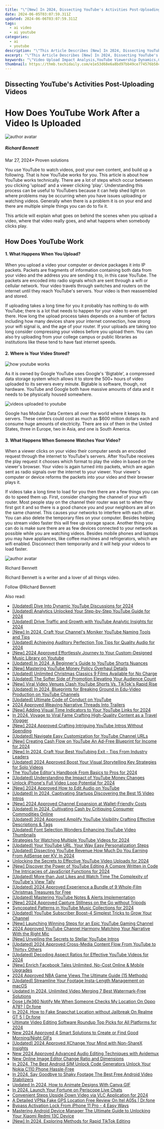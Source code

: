 ```yaml
---
title: "\"[New] In 2024, Dissecting YouTube's Activities Post-Uploading Videos\""
date: 2024-06-05T03:07:59.311Z
updated: 2024-06-06T03:07:59.311Z
tags:
  - ai video
  - ai youtube
categories:
  - ai
  - youtube
description: "\"This Article Describes [New] In 2024, Dissecting YouTube's Activities Post-Uploading Videos\""
excerpt: "\"This Article Describes [New] In 2024, Dissecting YouTube's Activities Post-Uploading Videos\""
keywords: "\"Video Upload Impact Analysis,YouTube Viewership Dynamics,Content Engagement Metrics,Online Stream Activity Study,Video Distribution Insights,Post-Upload Digital Strategies,Platform Performance Review\""
thumbnail: https://thmb.techidaily.com/e1e53d68e6a8bd97bb49ce774576b58cc661b7caf15fc6fdb1157408db40b882.jpg
---
```


## Dissecting YouTube's Activities Post-Uploading Videos

# How Does YouTube Work After a Video Is Uploaded

![author avatar](https://images.wondershare.com/filmora/article-images/richard-bennett.jpg)

##### Richard Bennett

 Mar 27, 2024• Proven solutions

You use YouTube to watch videos, post your own content, and build up a following. That is how YouTube works for you. This article is about how YouTube works technically. There are a lot of steps which occur between you clicking 'upload' and a viewer clicking 'play'. Understanding this process can be useful to YouTubers because it can help shed light on where problems may be occurring when you have issues uploading or watching videos. Generally when there is a problem it is on your end and there are multiple simple things you can do to fix it.

This article will explain what goes on behind the scenes when you upload a video, where that video really goes, and what happens when somebody clicks play.

## How Does YouTube Work

#### 1\. What Happens When You Upload?

When you upload a video your computer or device packages it into IP packets. Packets are fragments of information containing both data from your video and the address you are sending it to, in this case YouTube. The packets are encoded into radio signals which are sent through a wifi or cellular network. Your video travels through switches and routers on the internet until they reach YouTube's servers. Your video is then reassembled and stored.

If uploading takes a long time for you it probably has nothing to do with YouTube; there is a lot that needs to happen for your video to even get there. How long the upload process takes depends on a number of factors including how many devices share your internet connection, how strong your wifi signal is, and the age of your router. If your uploads are taking too long consider compressing your videos before you upload them. You can also try uploading from your college campus or public libraries as institutions like these tend to have fast internet speeds.

#### 2\. Where is Your Video Stored?

![how youtube works](https://images.wondershare.com/filmora/article-images/how-youtube-works.JPG)

As it is owned by Google YouTube uses Google's 'Bigtable', a compressed data storage system which allows it to store the 500+ hours of video uploaded to its servers every minute. Bigtable is software, though, not hardware. YouTube and Google both have massive amounts of data and it needs to be physically housed somewhere.

![videos uploaded to youtube](https://images.wondershare.com/filmora/article-images/videos-uploaded-to-youtube.jpg)

Google has Modular Data Centers all over the world where it keeps its servers. These centers could cost as much as $600 million dollars each and consume huge amounts of electricity. There are six of them in the United States, three in Europe, two in Asia, and one is South America.

#### 3\. What Happens When Someone Watches Your Video?

When a viewer clicks on your video their computer sends an encoded request through the internet to YouTube's servers. After YouTube receives the play request it chooses which format to play the video in based on the viewer's browser. Your video is again turned into packets, which are again sent as radio signals over the internet to your viewer. Your viewer's computer or device reforms the packets into your video and their browser plays it.

If videos take a long time to load for you then there are a few things you can do to speed them up. First, consider changing the channel of your wifi router. Most people stay on the channel their router was set to when they first got it and so there is a good chance you and your neighbors are all on the same channel. This causes your networks to interfere with each other. You can also delete the temporary files on your computer. Besides helping you stream video faster this will free up storage space. Another thing you can do is make sure there are as few devices connected to your network as possible while you are watching videos. Besides mobile phones and laptops you may have appliances, like coffee machines and refrigerators, which are wifi enabled. Disconnect them temporarily and it will help your videos to load faster.

![author avatar](https://images.wondershare.com/filmora/article-images/richard-bennett.jpg)

Richard Bennett

Richard Bennett is a writer and a lover of all things video.

Follow @Richard Bennett

<span class="atpl-alsoreadstyle">Also read:</span>
<div><ul>
<li><a href="https://facebook-record-videos.techidaily.com/updated-dive-into-dynamic-youtube-discussions-for-2024/"><u>[Updated] Dive Into Dynamic YouTube Discussions for 2024</u></a></li>
<li><a href="https://facebook-record-videos.techidaily.com/updated-analytics-unlocked-your-step-by-step-youtube-guide-for-2024/"><u>[Updated] Analytics Unlocked  Your Step-by-Step YouTube Guide for 2024</u></a></li>
<li><a href="https://facebook-record-videos.techidaily.com/updated-drive-traffic-and-growth-with-youtube-analytic-insights-for-2024/"><u>[Updated] Drive Traffic and Growth with YouTube Analytic Insights for 2024</u></a></li>
<li><a href="https://facebook-record-videos.techidaily.com/new-in-2024-craft-your-channels-moniker-youtube-naming-tools-and-tips/"><u>[New] In 2024, Craft Your Channel's Moniker  YouTube Naming Tools and Tips</u></a></li>
<li><a href="https://facebook-record-videos.techidaily.com/updated-achieving-auditory-perfection-top-tips-for-quality-audio-for-2024/"><u>[Updated] Achieving Auditory Perfection  Top Tips for Quality Audio for 2024</u></a></li>
<li><a href="https://facebook-record-videos.techidaily.com/new-2024-approved-effortlessly-journey-to-your-custom-designed-music-library-on-youtube/"><u>[New] 2024 Approved  Effortlessly Journey to Your Custom-Designed Music Library on Youtube</u></a></li>
<li><a href="https://facebook-record-videos.techidaily.com/updated-in-2024-a-beginners-guide-to-youtube-shorts-nuances/"><u>[Updated] In 2024, A Beginner's Guide to YouTube Shorts Nuances</u></a></li>
<li><a href="https://facebook-record-videos.techidaily.com/new-mastering-youtube-money-policy-overhaul-details/"><u>[New] Mastering YouTube Money  Policy Overhaul Details</u></a></li>
<li><a href="https://facebook-record-videos.techidaily.com/updated-unlimited-christmas-classics-9-films-available-for-no-charge/"><u>[Updated] Unlimited Christmas Classics  9 Films Available for No Charge</u></a></li>
<li><a href="https://facebook-record-videos.techidaily.com/updated-the-softer-side-of-promotion-elevating-your-audience-count/"><u>[Updated] The Softer Side of Promotion  Elevating Your Audience Count</u></a></li>
<li><a href="https://facebook-record-videos.techidaily.com/new-viral-video-venues-clash-youtube-shorts-vs-tiktoks-rapid-rise/"><u>[New] Viral Video Venues Clash  YouTube Shorts Vs. TikTok's Rapid Rise</u></a></li>
<li><a href="https://facebook-record-videos.techidaily.com/updated-in-2024-blueprints-for-breaking-ground-in-edu-video-production-on-youtube-channels/"><u>[Updated] In 2024, Blueprints for Breaking Ground in Edu-Video Production on YouTube Channels</u></a></li>
<li><a href="https://facebook-record-videos.techidaily.com/updated-ultimate-code-of-conduct-on-youtube/"><u>[Updated] Ultimate Code of Conduct on YouTube</u></a></li>
<li><a href="https://facebook-record-videos.techidaily.com/2024-approved-weaving-narrative-threads-into-trailers/"><u>2024 Approved  Weaving Narrative Threads Into Trailers</u></a></li>
<li><a href="https://facebook-record-videos.techidaily.com/new-adding-visual-time-indicators-to-your-youtube-links-for-2024/"><u>[New] Adding Visual Time Indicators to Your YouTube Links for 2024</u></a></li>
<li><a href="https://facebook-record-videos.techidaily.com/in-2024-voyage-to-viral-fame-crafting-high-quality-content-as-a-travel-vlogger/"><u>In 2024, Voyage to Viral Fame  Crafting High-Quality Content as a Travel Vlogger</u></a></li>
<li><a href="https://facebook-record-videos.techidaily.com/new-2024-approved-crafting-intriguing-youtube-intros-without-spending/"><u>[New] 2024 Approved  Crafting Intriguing YouTube Intros Without Spending</u></a></li>
<li><a href="https://facebook-record-videos.techidaily.com/updated-navigate-easy-customization-for-youtube-channel-urls/"><u>[Updated] Navigate Easy Customization for YouTube Channel URLs</u></a></li>
<li><a href="https://facebook-record-videos.techidaily.com/new-creating-cash-flow-on-youtube-an-ad-free-blueprint-for-income-for-2024/"><u>[New] Creating Cash Flow on YouTube  An Ad-Free Blueprint for Income for 2024</u></a></li>
<li><a href="https://facebook-record-videos.techidaily.com/new-in-2024-craft-your-best-youtubing-exit-tips-from-industry-leaders/"><u>[New] In 2024, Craft Your Best YouTubing Exit - Tips From Industry Leaders</u></a></li>
<li><a href="https://facebook-record-videos.techidaily.com/updated-2024-approved-boost-your-visual-storytelling-key-strategies-for-solo-videos/"><u>[Updated] 2024 Approved  Boost Your Visual Storytelling  Key Strategies for Solo Videos</u></a></li>
<li><a href="https://facebook-record-videos.techidaily.com/the-youtube-editors-handbook-from-basics-to-pros-for-2024/"><u>The YouTube Editor's Handbook  From Basics to Pros for 2024</u></a></li>
<li><a href="https://facebook-record-videos.techidaily.com/updated-understanding-the-impact-of-youtube-money-changes/"><u>[Updated] Understanding the Impact of YouTube Money Changes</u></a></li>
<li><a href="https://facebook-record-videos.techidaily.com/unlock-iphones-full-video-loop-potential-for-2024/"><u>Unlock iPhone's Full Video Loop Potential for 2024</u></a></li>
<li><a href="https://facebook-record-videos.techidaily.com/new-2024-approved-how-to-edit-audio-on-youtube/"><u>[New] 2024 Approved  How to Edit Audio on YouTube</u></a></li>
<li><a href="https://facebook-record-videos.techidaily.com/updated-in-2024-captivating-startups-discovering-the-best-15-video-intros/"><u>[Updated] In 2024, Captivating Startups  Discovering the Best 15 Video Intros</u></a></li>
<li><a href="https://facebook-record-videos.techidaily.com/new-2024-approved-channel-expansion-at-wallet-friendly-costs/"><u>[New] 2024 Approved  Channel Expansion at Wallet-Friendly Costs</u></a></li>
<li><a href="https://facebook-record-videos.techidaily.com/updated-in-2024-cultivating-cash-by-critiquing-consumer-commodities-online/"><u>[Updated] In 2024, Cultivating Cash by Critiquing Consumer Commodities Online</u></a></li>
<li><a href="https://facebook-record-videos.techidaily.com/updated-2024-approved-amplify-youtube-visibility-crafting-effective-descriptions-and-tags/"><u>[Updated] 2024 Approved  Amplify YouTube Visibility  Crafting Effective Descriptions & Tags</u></a></li>
<li><a href="https://facebook-record-videos.techidaily.com/updated-font-selection-wonders-enhancing-youtube-video-thumbnails/"><u>[Updated] Font Selection Wonders  Enhancing YouTube Video Thumbnails</u></a></li>
<li><a href="https://facebook-record-videos.techidaily.com/strategies-for-watching-multiple-youtube-videos-for-2024/"><u>Strategies for Watching Multiple YouTube Videos for 2024</u></a></li>
<li><a href="https://facebook-record-videos.techidaily.com/updated-your-youtube-url-your-way-easy-personalization-steps/"><u>[Updated] Your YouTube URL, Your Way  Easy Personalization Steps</u></a></li>
<li><a href="https://facebook-record-videos.techidaily.com/updated-dissecting-youtube-revenue-how-much-do-you-earning-from-adsense-per-kv-in-2024/"><u>[Updated] Dissecting YouTube Revenue  How Much Do You Earning From AdSense per KV, In 2024</u></a></li>
<li><a href="https://facebook-record-videos.techidaily.com/unlocking-the-secrets-to-effective-youtube-video-uploads-for-2024/"><u>Unlocking the Secrets to Effective YouTube Video Uploads for 2024</u></a></li>
<li><a href="https://facebook-record-videos.techidaily.com/new-discover-the-power-of-youtube-editing-a-compre-written-in-code-the-intricacies-of-javascript-functions-for-2024/"><u>[New] Discover the Power of YouTube Editing  A Compre Written in Code  The Intricacies of JavaScript Functions for 2024</u></a></li>
<li><a href="https://facebook-record-videos.techidaily.com/updated-more-than-just-likes-and-watch-time-the-complexity-of-youtubes-view-tally/"><u>[Updated] More than Just Likes and Watch Time  The Complexity of YouTube's View Tally</u></a></li>
<li><a href="https://facebook-record-videos.techidaily.com/updated-2024-approved-experience-a-bundle-of-9-whole-film-christmas-treasures-for-free/"><u>[Updated] 2024 Approved  Experience a Bundle of 9 Whole-Film Christmas Treasures for Free</u></a></li>
<li><a href="https://facebook-record-videos.techidaily.com/updated-mastering-youtube-notes-and-alerts-implementation/"><u>[Updated] Mastering YouTube Notes & Alerts Implementation</u></a></li>
<li><a href="https://facebook-record-videos.techidaily.com/new-2024-approved-capture-stillness-on-the-go-without-tripods/"><u>[New] 2024 Approved  Capture Stillness on the Go without Tripods</u></a></li>
<li><a href="https://facebook-record-videos.techidaily.com/syncopated-patterns-in-youtube-music-collections-for-2024/"><u>Syncopated Patterns in YouTube Music Collections for 2024</u></a></li>
<li><a href="https://facebook-record-videos.techidaily.com/updated-youtube-subscriber-boost4-simplest-tricks-to-grow-your-channel/"><u>[Updated] YouTube Subscriber Boost–4 Simplest Tricks to Grow Your Channel</u></a></li>
<li><a href="https://facebook-record-videos.techidaily.com/new-launching-winning-steps-for-an-epic-youtube-gaming-channel/"><u>[New] Launching Winning  Steps for an Epic YouTube Gaming Channel</u></a></li>
<li><a href="https://facebook-record-videos.techidaily.com/2024-approved-youtube-channel-harmony-matching-your-narrative-with-the-right-mic/"><u>2024 Approved  YouTube Channel Harmony  Matching Your Narrative With the Right Mic</u></a></li>
<li><a href="https://facebook-record-videos.techidaily.com/new-unveiling-the-secrets-to-stellar-youtube-intros/"><u>[New] Unveiling the Secrets to Stellar YouTube Intros</u></a></li>
<li><a href="https://facebook-record-videos.techidaily.com/updated-2024-approved-cross-media-content-flow-from-youtube-to-thirtyplus-others/"><u>[Updated] 2024 Approved  Cross-Media Content Flow From YouTube to Thirty+ Others</u></a></li>
<li><a href="https://facebook-record-videos.techidaily.com/updated-decoding-aspect-ratios-for-effective-youtube-videos-for-2024/"><u>[Updated] Decoding Aspect Ratios for Effective YouTube Videos for 2024</u></a></li>
<li><a href="https://facebook-video-recording.techidaily.com/new-enrich-facebook-tales-unlimited-no-cost-online-and-mobile-upgrades/"><u>[New] Enrich Facebook Tales  Unlimited, No-Cost Online & Mobile Upgrades</u></a></li>
<li><a href="https://extra-support.techidaily.com/2024-approved-nba-game-views-the-ultimate-guide-15-methods/"><u>2024 Approved  NBA Game Views  The Ultimate Guide (15 Methods)</u></a></li>
<li><a href="https://instagram-video-recordings.techidaily.com/updated-streamline-your-footage-insta-length-management-on-macos/"><u>[Updated] Streamline Your Footage  Insta-Length Management on macOS</u></a></li>
<li><a href="https://video-ai-editor.techidaily.com/updated-in-2024-unlimited-video-merging-7-best-watermark-free-solutions/"><u>Updated In 2024, Unlimited Video Merging 7 Best Watermark-Free Solutions</u></a></li>
<li><a href="https://fake-location.techidaily.com/dose-life360-notify-me-when-someone-checks-my-location-on-oppo-a78-drfone-by-drfone-virtual-android/"><u>Dose Life360 Notify Me When Someone Checks My Location On Oppo A78? | Dr.fone</u></a></li>
<li><a href="https://location-social.techidaily.com/in-2024-how-to-fake-snapchat-location-without-jailbreak-on-realme-gt-5-drfone-by-drfone-virtual-android/"><u>In 2024, How to Fake Snapchat Location without Jailbreak On Realme GT 5 | Dr.fone</u></a></li>
<li><a href="https://ai-video-tools.techidaily.com/ultimate-video-editing-software-roundup-top-picks-for-all-platforms-for-2024/"><u>Ultimate Video Editing Software Roundup Top Picks for All Platforms for 2024</u></a></li>
<li><a href="https://animation-videos.techidaily.com/new-2024-approved-4-smart-solutions-to-create-or-find-good-morningnight-gifs/"><u>New 2024 Approved 4 Smart Solutions to Create or Find Good Morning/Night GIFs</u></a></li>
<li><a href="https://screen-mirroring-recording.techidaily.com/updated-2024-approved-xchange-your-mind-with-non-sharex-insights/"><u>[Updated] 2024 Approved  XChange Your Mind with Non-ShareX Insights</u></a></li>
<li><a href="https://voice-adjusting.techidaily.com/new-2024-approved-advanced-audio-editing-techniques-with-avidemux/"><u>New 2024 Approved Advanced Audio Editing Techniques with Avidemux</u></a></li>
<li><a href="https://video-creation-software.techidaily.com/new-online-image-editor-change-ratio-and-dimensions/"><u>New Online Image Editor Change Ratio and Dimensions</u></a></li>
<li><a href="https://sim-unlock.techidaily.com/in-2024-the-best-android-sim-unlock-code-generators-unlock-your-nokia-c110-phone-hassle-free-by-drfone-android/"><u>In 2024, The Best Android SIM Unlock Code Generators Unlock Your Nokia C110 Phone Hassle-Free</u></a></li>
<li><a href="https://ai-video-apps.techidaily.com/in-2024-say-goodbye-to-shaky-footage-the-best-free-android-video-stabilizers/"><u>In 2024, Say Goodbye to Shaky Footage The Best Free Android Video Stabilizers</u></a></li>
<li><a href="https://ai-editing-video.techidaily.com/updated-in-2024-how-to-animate-designs-with-canva-gif/"><u>Updated In 2024, How to Animate Designs With Canva GIF</u></a></li>
<li><a href="https://extra-approaches.techidaily.com/in-2024-launch-your-fortune-on-periscope-live-chats/"><u>In 2024, Launch Your Fortune on Periscope Live Chats</u></a></li>
<li><a href="https://screen-mirroring-recording.techidaily.com/convenient-steps-upside-down-video-via-vlc-application-for-2024/"><u>Convenient Steps  Upside Down Video via VLC Application for 2024</u></a></li>
<li><a href="https://location-fake.techidaily.com/a-detailed-vpna-fake-gps-location-free-review-on-itel-a05s-drfone-by-drfone-virtual-android/"><u>A Detailed VPNa Fake GPS Location Free Review On Itel A05s | Dr.fone</u></a></li>
<li><a href="https://activate-lock.techidaily.com/bypass-activation-lock-from-iphone-11-pro-4-easy-ways-by-drfone-ios/"><u>Bypass Activation Lock From iPhone 11 Pro - 4 Easy Ways</u></a></li>
<li><a href="https://unlock-android.techidaily.com/mastering-android-device-manager-the-ultimate-guide-to-unlocking-your-xiaomi-redmi-13c-device-by-drfone-android/"><u>Mastering Android Device Manager The Ultimate Guide to Unlocking Your Xiaomi Redmi 13C Device</u></a></li>
<li><a href="https://tiktok-video-recordings.techidaily.com/new-in-2024-exploring-methods-for-rapid-tiktok-editing/"><u>[New] In 2024, Exploring Methods for Rapid TikTok Editing</u></a></li>
</ul></div>

<ins class="adsbygoogle"
      style="display:block"
      data-ad-client="ca-pub-7571918770474297"
      data-ad-slot="8358498916"
      data-ad-format="auto"
      data-full-width-responsive="true"></ins>